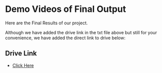 
# Demo Videos of Final Output

Here are the Final Results of our project.

Although we have added the drive link in the txt file above but still for your convenience, we have added the direct link to drive below:




## Drive Link

 - [Click Here](https://drive.google.com/drive/folders/1sRD3fbkpvPVQA2zw85VrVelsf-1_AOrv)
 


